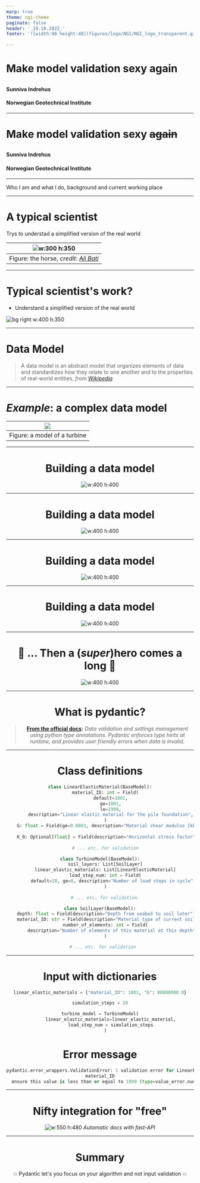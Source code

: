 ```yaml
---
marp: true
theme: ngi-theme
paginate: false
header: '_19.10.2022_'
footer: '![width:90 height:40](figures/logo/NGI/NGI_logo_transparent.gif)'

---
```


<!-- _class: title --> 
# Make model validation sexy again 


## 

####

#### Sunniva Indrehus
#### Norwegian Geotechnical Institute

---



<!-- _class: title --> 
# Make model validation sexy ~~again~~


## 

####

#### Sunniva Indrehus
#### Norwegian Geotechnical Institute

---


Who I am and what I do, background and current working place 


--- 


<!-- paginate: true -->

<!-- _footer: "![width:90 height:40](figures/logo/NGI/NGI_logo_transparent.gif)  *Figure credit: [iStock](https://www.istockphoto.com/search/2/image?phrase=e%3Dmc2)* " -->

# A typical scientist 


Trys to understad a simplified version of the real world 

 
|![w:300 h:350](figures/illustrations/horse.png) |
|:--:|
| Figure: the horse, *credit: [Ali Bati](http://www.alibati.com/horse)* |



--- 

<!-- paginate: true -->

<!-- _footer: "![width:90 height:40](figures/logo/NGI/NGI_logo_transparent.gif)  *Figure credit: [Ali Bati](http://www.alibati.com/horse)* " -->

# Typical scientist's work? 


- Understand a simplified version of the real world 


 
![bg right w:400 h:350](figures/illustrations/horse.png) 



--- 

# Data Model 

> A data model is an abstract model that organizes elements of data and standardizes how they relate to one another and to the properties of real-world entities, *from [Wikipedia](https://en.wikipedia.org/wiki/Data_model)*



---


# *Example*: a complex data model 

|![](figures/illustrations/start.png) |
|:--:|
| Figure: a model of a turbine |


<!-- |![](../figures/simple_model.png) |
|:--:|
| Figure: a simple model of a turbine + environment |



|![](../figures/bit_hard.png) |
|:--:|
| Figure: a bit hard model of a turbine + environment|



|![](../figures/full_model.png) |
|:--:|
| Figure: a full model of a turbine + environment| -->



--- 




<div align="center">  

# Building a data model   



![w:400 h:400](figures/illustrations/start.png) 



---


<div align="center">  

# Building a data model      



![w:400 h:400](figures/illustrations/simple_model.png) 


---

<div align="center">  

# Building a data model   



![w:400 h:400](figures/illustrations/bit_hard.png) 



---

<div align="center">  

# Building a data model     



![w:400 h:400](figures/illustrations/full_model.png) 




--- 


<div align="center"> 

# :musical_note: ...  Then a (_super_)hero comes a long :musical_note:


![w:400 h:400](figures/illustrations/hero.png) 



--- 


# What is pydantic? 

>  **[From the official docs](https://pydantic-docs.helpmanual.io/):** *Data validation and settings management using python type annotations. Pydantic enforces type hints at runtime, and provides user friendly errors when data is invalid.*





--- 

# Class definitions

<!-- _class: split-text -->

<div class=ldiv>

```python
class LinearElasticMaterial(BaseModel):
    material_ID: int = Field(
        default=1001,
        ge=1001,
        le=1999,
        description="Linear elastic material for the pile foundation",
    )
    G: float = Field(ge=0.0001, description="Material shear modulus [kPa]")
   
    K_0: Optional[float] = Field(description="Horizontal stress factor")
    
    # ... etc. for validation
```
<!-- _Linear elastic model class_  -->

```python
class TurbineModel(BaseModel):
    soil_layers: List[SoilLayer]
    linear_elastic_materials: List[LinearElasticMaterial]
    load_step_num: int = Field(
         default=20, ge=0, description="Number of load steps in cycle"
    )
    
    # ... etc. for validation 
```
<!-- _Main class_ -->

 
</div>

<div class=rdiv>





```python
class SoilLayer(BaseModel):
    depth: float = Field(description="Depth from seabed to soil later")
    material_ID: str = Field(description="Material type of current soil layer")
    number_of_elements: int = Field(
        description="Number of elements of this material at this depth"
    )

   # ... etc. for validation 
```

</div>


--- 

# Input with dictionaries 

```python
linear_elastic_materials = {"material_ID": 1001, "G": 80800000.0}

simulation_steps = 20

turbine_model = TurbineModel(
        linear_elastic_materials=linear_elastic_material,
        load_step_num = simulation_steps
    )
```

# Error message
```python 
pydantic.error_wrappers.ValidationError: 1 validation error for LinearElasticMaterial
material_ID
  ensure this value is less than or equal to 1999 (type=value_error.number.not_le; limit_value=1999)
```


---





# Nifty integration for "free"
 
<div align="center"> 


![w:550 h:480](figures/illustrations/inputfiles/fast-api-infidep.png) 
*Automatic docs with fast-API* 


---




# Summary 

:boom: Pydantic let's you focus on your algorithm and not input validation  :boom:





